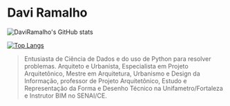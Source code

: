 # Davi Ramalho

![DaviRamalho's GitHub stats](https://github-readme-stats.vercel.app/api?username=daviramalho&show_icons=true&theme=dark)

[![Top Langs](https://github-readme-stats.vercel.app/api/top-langs/?username=daviramalho&show_icons=true&theme=dark)](https://github.com/daviramalho/github-readme-stats)

> Entusiasta de Ciência de Dados e do uso de Python para resolver problemas. Arquiteto e Urbanista, Especialista em Projeto Arquitetônico, Mestre em Arquitetura, Urbanismo e Design da Informação, professor de Projeto Arquitetônico, Estudo e Representação da Forma e Desenho Técnico na Unifametro/Fortaleza e Instrutor BIM no SENAI/CE.
